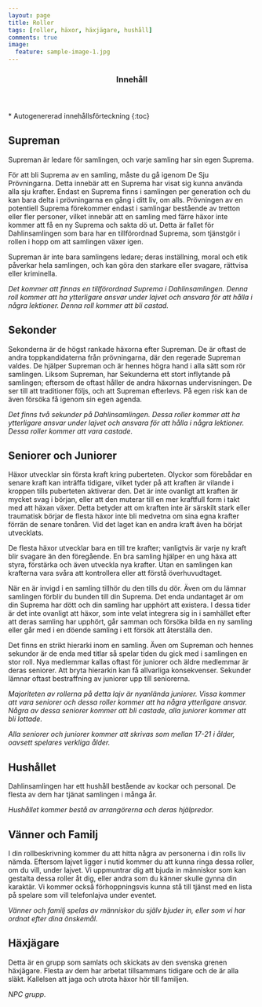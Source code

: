 ```yaml
---
layout: page
title: Roller
tags: [roller, häxor, häxjägare, hushåll]
comments: true
image:
  feature: sample-image-1.jpg
---
```


<section id="table-of-contents" class="toc">
  <header>
    <h3>Innehåll</h3>
  </header>
<div id="drawer" markdown="1">
*  Autogenererad innehållsförteckning
{:toc}
</div>
</section><!-- /#table-of-contents -->

## Supreman

Supreman är ledare för samlingen, och varje samling har sin egen Suprema.

För att bli Suprema av en samling, måste du gå igenom De Sju Prövningarna. Detta innebär att en Suprema har visat sig kunna använda alla sju krafter. Endast en Suprema finns i samlingen per generation och du kan bara delta i prövningarna en gång i ditt liv, om alls. Prövningen av en potentiell Suprema förekommer endast i samlingar bestående av tretton eller fler personer, vilket innebär att en samling med färre häxor inte kommer att få en ny Suprema och sakta dö ut. Detta är fallet för Dahlinsamlingen som bara har en tillförordnad Suprema, som tjänstgör i rollen i hopp om att samlingen växer igen.

Supreman är inte bara samlingens ledare; deras inställning, moral och etik påverkar hela samlingen, och kan göra den starkare eller svagare, rättvisa eller kriminella. 

*Det kommer att finnas en tillförordnad Suprema i Dahlinsamlingen. Denna roll kommer att ha ytterligare ansvar under lajvet och ansvara för att hålla i några lektioner. Denna roll kommer att bli castad.*

## Sekonder

Sekonderna är de högst rankade häxorna efter Supreman. De är oftast de andra toppkandidaterna från prövningarna, där den regerade Supreman valdes. De hjälper Supreman och är hennes högra hand i alla sätt som rör samlingen. Liksom Supreman, har Sekunderna ett stort inflytande på samlingen; eftersom de oftast håller de andra häxornas undervisningen. De ser till att traditioner följs, och att Supreman efterlevs. På egen risk kan de även försöka få igenom sin egen agenda.

*Det finns två sekunder på Dahlinsamlingen. Dessa roller kommer att ha ytterligare ansvar under lajvet och ansvara för att hålla i några lektioner. Dessa roller kommer att vara castade.*

## Seniorer och Juniorer

Häxor utvecklar sin första kraft kring puberteten. Olyckor som förebådar en senare kraft kan inträffa tidigare, vilket tyder på att kraften är vilande i kroppen tills puberteten aktiverar den. Det är inte ovanligt att kraften är mycket svag i början, eller att den muterar till en mer kraftfull form i takt med att häxan växer. Detta betyder att om kraften inte är särskilt stark eller traumatisk börjar de flesta häxor inte bli medvetna om sina egna krafter förrän de senare tonåren. Vid det laget kan en andra kraft även ha börjat utvecklats.

De flesta häxor utvecklar bara en till tre krafter; vanligtvis är varje ny kraft blir svagare än den föregående. En bra samling hjälper en ung häxa att styra, förstärka och även utveckla nya krafter. Utan en samlingen kan krafterna vara svåra att kontrollera eller att förstå överhuvudtaget.

När en är invigd i en samling tillhör du den tills du dör. Även om du lämnar samlingen förblir du bunden till din Suprema. Det enda undantaget är om din Suprema har dött och din samling har upphört att existera. I dessa tider är det inte ovanligt att häxor, som inte velat integrera sig in i samhället efter att deras samling har upphört, går samman och försöka bilda en ny samling eller går med i en döende samling i ett försök att återställa den.

Det finns en strikt hierarki inom en samling. Även om Supreman och hennes sekundor är de enda med titlar så spelar tiden du gick med i samlingen en stor roll. Nya medlemmar kallas oftast för juniorer och äldre medlemmar är deras seniorer. Att bryta hierarkin kan få allvarliga konsekvenser. Sekunder lämnar oftast bestraffning av juniorer upp till seniorerna.

*Majoriteten av rollerna på detta lajv är nyanlända juniorer. Vissa kommer att vara seniorer och dessa roller kommer att ha några ytterligare ansvar. Några av dessa seniorer kommer att bli castade, alla juniorer kommer att bli lottade.*

*Alla seniorer och juniorer kommer att skrivas som mellan 17-21 i ålder, oavsett spelares verkliga ålder.*

## Hushållet

Dahlinsamlingen har ett hushåll bestående av kockar och personal. De flesta av dem har tjänat samlingen i många år.

*Hushållet kommer bestå av arrangörerna och deras hjälpredor.*

## Vänner och Familj

I din rollbeskrivning kommer du att hitta några av personerna i din rolls liv nämda. Eftersom lajvet ligger i nutid kommer du att kunna ringa dessa roller, om du vill, under lajvet. Vi uppmuntrar dig att bjuda in människor som kan gestalta dessa roller åt dig, eller andra som du känner skulle gynna din karaktär. Vi kommer också förhoppningsvis kunna stå till tjänst med en lista på spelare som vill telefonlajva under eventet.

*Vänner och familj spelas av människor du själv bjuder in, eller som vi har ordnat efter dina önskemål.*

## Häxjägare

Detta är en grupp som samlats och skickats av den svenska grenen häxjägare. Flesta av dem har arbetat tillsammans tidigare och de är alla släkt. Kallelsen att jaga och utrota häxor hör till familjen.

*NPC grupp.*
